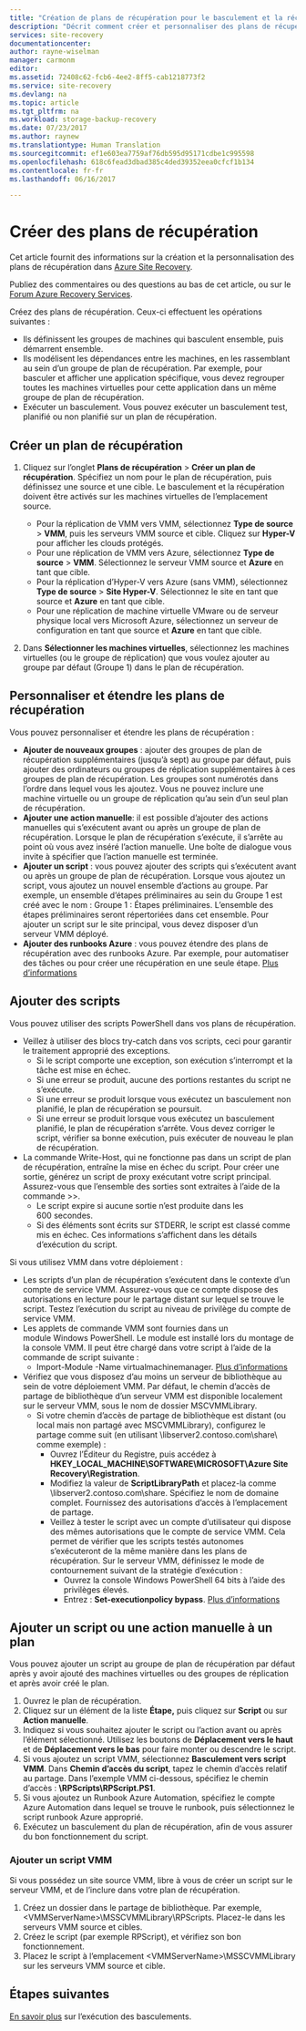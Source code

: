 ```yaml
---
title: "Création de plans de récupération pour le basculement et la récupération dans Azure Site Recovery | Microsoft Docs"
description: "Décrit comment créer et personnaliser des plans de récupération dans Azure Site Recovery en vue de basculer et récupérer des machines virtuelles et des serveurs physiques"
services: site-recovery
documentationcenter: 
author: rayne-wiselman
manager: carmonm
editor: 
ms.assetid: 72408c62-fcb6-4ee2-8ff5-cab1218773f2
ms.service: site-recovery
ms.devlang: na
ms.topic: article
ms.tgt_pltfrm: na
ms.workload: storage-backup-recovery
ms.date: 07/23/2017
ms.author: raynew
ms.translationtype: Human Translation
ms.sourcegitcommit: ef1e603ea7759af76db595d95171cdbe1c995598
ms.openlocfilehash: 618c6fead3dbad385c4ded39352eea0cfcf1b134
ms.contentlocale: fr-fr
ms.lasthandoff: 06/16/2017

---
```

# <a name="create-recovery-plans"></a>Créer des plans de récupération


Cet article fournit des informations sur la création et la personnalisation des plans de récupération dans [Azure Site Recovery](site-recovery-overview.md).

Publiez des commentaires ou des questions au bas de cet article, ou sur le [Forum Azure Recovery Services](https://social.msdn.microsoft.com/forums/azure/home?forum=hypervrecovmgr).

 Créez des plans de récupération. Ceux-ci effectuent les opérations suivantes :

* Ils définissent les groupes de machines qui basculent ensemble, puis démarrent ensemble.
* Ils modélisent les dépendances entre les machines, en les rassemblant au sein d’un groupe de plan de récupération. Par exemple, pour basculer et afficher une application spécifique, vous devez regrouper toutes les machines virtuelles pour cette application dans un même groupe de plan de récupération.
* Exécuter un basculement. Vous pouvez exécuter un basculement test, planifié ou non planifié sur un plan de récupération.


## <a name="create-a-recovery-plan"></a>Créer un plan de récupération

1. Cliquez sur l’onglet **Plans de récupération** > **Créer un plan de récupération**.
   Spécifiez un nom pour le plan de récupération, puis définissez une source et une cible. Le basculement et la récupération doivent être activés sur les machines virtuelles de l’emplacement source.

    - Pour la réplication de VMM vers VMM, sélectionnez **Type de source** > **VMM**, puis les serveurs VMM source et cible. Cliquez sur **Hyper-V** pour afficher les clouds protégés.
    - Pour une réplication de VMM vers Azure, sélectionnez **Type de source** > **VMM**.  Sélectionnez le serveur VMM source et **Azure** en tant que cible.
    - Pour la réplication d’Hyper-V vers Azure (sans VMM), sélectionnez **Type de source** > **Site Hyper-V**. Sélectionnez le site en tant que source et **Azure** en tant que cible.
    - Pour une réplication de machine virtuelle VMware ou de serveur physique local vers Microsoft Azure, sélectionnez un serveur de configuration en tant que source et **Azure** en tant que cible.
2. Dans **Sélectionner les machines virtuelles**, sélectionnez les machines virtuelles (ou le groupe de réplication) que vous voulez ajouter au groupe par défaut (Groupe 1) dans le plan de récupération.

## <a name="customize-and-extend-recovery-plans"></a>Personnaliser et étendre les plans de récupération

Vous pouvez personnaliser et étendre les plans de récupération :

- **Ajouter de nouveaux groupes** : ajouter des groupes de plan de récupération supplémentaires (jusqu’à sept) au groupe par défaut, puis ajouter des ordinateurs ou groupes de réplication supplémentaires à ces groupes de plan de récupération. Les groupes sont numérotés dans l’ordre dans lequel vous les ajoutez. Vous ne pouvez inclure une machine virtuelle ou un groupe de réplication qu’au sein d’un seul plan de récupération.
- **Ajouter une action manuelle**: il est possible d’ajouter des actions manuelles qui s’exécutent avant ou après un groupe de plan de récupération. Lorsque le plan de récupération s’exécute, il s’arrête au point où vous avez inséré l’action manuelle. Une boîte de dialogue vous invite à spécifier que l’action manuelle est terminée.
- **Ajouter un script** : vous pouvez ajouter des scripts qui s’exécutent avant ou après un groupe de plan de récupération. Lorsque vous ajoutez un script, vous ajoutez un nouvel ensemble d’actions au groupe. Par exemple, un ensemble d’étapes préliminaires au sein du Groupe 1 est créé avec le nom : Groupe 1 : Étapes préliminaires. L’ensemble des étapes préliminaires seront répertoriées dans cet ensemble. Pour ajouter un script sur le site principal, vous devez disposer d’un serveur VMM déployé.
- **Ajouter des runbooks Azure** : vous pouvez étendre des plans de récupération avec des runbooks Azure. Par exemple, pour automatiser des tâches ou pour créer une récupération en une seule étape. [Plus d’informations](site-recovery-runbook-automation.md)

## <a name="add-scripts"></a>Ajouter des scripts

Vous pouvez utiliser des scripts PowerShell dans vos plans de récupération.

 - Veillez à utiliser des blocs try-catch dans vos scripts, ceci pour garantir le traitement approprié des exceptions.
    - Si le script comporte une exception, son exécution s’interrompt et la tâche est mise en échec.
    - Si une erreur se produit, aucune des portions restantes du script ne s’exécute.
    - Si une erreur se produit lorsque vous exécutez un basculement non planifié, le plan de récupération se poursuit.
    - Si une erreur se produit lorsque vous exécutez un basculement planifié, le plan de récupération s’arrête. Vous devez corriger le script, vérifier sa bonne exécution, puis exécuter de nouveau le plan de récupération.
- La commande Write-Host, qui ne fonctionne pas dans un script de plan de récupération, entraîne la mise en échec du script. Pour créer une sortie, générez un script de proxy exécutant votre script principal. Assurez-vous que l’ensemble des sorties sont extraites à l’aide de la commande >>.
  * Le script expire si aucune sortie n’est produite dans les 600 secondes.
  * Si des éléments sont écrits sur STDERR, le script est classé comme mis en échec. Ces informations s’affichent dans les détails d’exécution du script.

Si vous utilisez VMM dans votre déploiement :

* Les scripts d’un plan de récupération s’exécutent dans le contexte d’un compte de service VMM. Assurez-vous que ce compte dispose des autorisations en lecture pour le partage distant sur lequel se trouve le script. Testez l’exécution du script au niveau de privilège du compte de service VMM.
* Les applets de commande VMM sont fournies dans un module Windows PowerShell. Le module est installé lors du montage de la console VMM. Il peut être chargé dans votre script à l’aide de la commande de script suivante :
   - Import-Module -Name virtualmachinemanager. [Plus d’informations](https://technet.microsoft.com/library/hh875013.aspx)
* Vérifiez que vous disposez d’au moins un serveur de bibliothèque au sein de votre déploiement VMM. Par défaut, le chemin d’accès de partage de bibliothèque d’un serveur VMM est disponible localement sur le serveur VMM, sous le nom de dossier MSCVMMLibrary.
    * Si votre chemin d’accès de partage de bibliothèque est distant (ou local mais non partagé avec MSCVMMLibrary), configurez le partage comme suit (en utilisant \\libserver2.contoso.com\share\ comme exemple) :
      * Ouvrez l’Éditeur du Registre, puis accédez à **HKEY_LOCAL_MACHINE\SOFTWARE\MICROSOFT\Azure Site Recovery\Registration**.
      * Modifiez la valeur de **ScriptLibraryPath** et placez-la comme \\libserver2.contoso.com\share\. Spécifiez le nom de domaine complet. Fournissez des autorisations d’accès à l’emplacement de partage.
      * Veillez à tester le script avec un compte d’utilisateur qui dispose des mêmes autorisations que le compte de service VMM. Cela permet de vérifier que les scripts testés autonomes s’exécuteront de la même manière dans les plans de récupération. Sur le serveur VMM, définissez le mode de contournement suivant de la stratégie d’exécution :
        * Ouvrez la console Windows PowerShell 64 bits à l’aide des privilèges élevés.
        * Entrez : **Set-executionpolicy bypass**. [Plus d’informations](https://technet.microsoft.com/library/ee176961.aspx)

## <a name="add-a-script-or-manual-action-to-a-plan"></a>Ajouter un script ou une action manuelle à un plan

Vous pouvez ajouter un script au groupe de plan de récupération par défaut après y avoir ajouté des machines virtuelles ou des groupes de réplication et après avoir créé le plan.

1. Ouvrez le plan de récupération.
2. Cliquez sur un élément de la liste **Étape,** puis cliquez sur **Script** ou sur **Action manuelle**.
3. Indiquez si vous souhaitez ajouter le script ou l’action avant ou après l’élément sélectionné. Utilisez les boutons de **Déplacement vers le haut** et de **Déplacement vers le bas** pour faire monter ou descendre le script.
4. Si vous ajoutez un script VMM, sélectionnez **Basculement vers script VMM**. Dans **Chemin d’accès du script**, tapez le chemin d’accès relatif au partage. Dans l’exemple VMM ci-dessous, spécifiez le chemin d’accès : **\RPScripts\RPScript.PS1**.
5. Si vous ajoutez un Runbook Azure Automation, spécifiez le compte Azure Automation dans lequel se trouve le runbook, puis sélectionnez le script runbook Azure approprié.
6. Exécutez un basculement du plan de récupération, afin de vous assurer du bon fonctionnement du script.


### <a name="add-a-vmm-script"></a>Ajouter un script VMM

Si vous possédez un site source VMM, libre à vous de créer un script sur le serveur VMM, et de l’inclure dans votre plan de récupération.

1. Créez un dossier dans le partage de bibliothèque. Par exemple, \<VMMServerName>\MSSCVMMLibrary\RPScripts. Placez-le dans les serveurs VMM source et cibles.
2. Créez le script (par exemple RPScript), et vérifiez son bon fonctionnement.
3. Placez le script à l’emplacement \<VMMServerName>\MSSCVMMLibrary sur les serveurs VMM source et cible.


## <a name="next-steps"></a>Étapes suivantes

[En savoir plus](site-recovery-failover.md) sur l’exécution des basculements.

